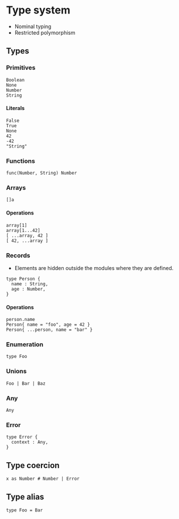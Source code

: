 # Type system

- Nominal typing
- Restricted polymorphism

## Types

### Primitives

```
Boolean
None
Number
String
```

#### Literals

```
False
True
None
42
-42
"String"
```

### Functions

```
func(Number, String) Number
```

### Arrays

```
[]a
```

#### Operations

```
array[1]
array[1...42]
[ ...array, 42 ]
[ 42, ...array ]
```

### Records

- Elements are hidden outside the modules where they are defined.

```
type Person {
  name : String,
  age : Number,
}
```

#### Operations

```
person.name
Person{ name = "foo", age = 42 }
Person{ ...person, name = "bar" }
```

### Enumeration

```
type Foo
```

### Unions

```
Foo | Bar | Baz
```

### Any

```
Any
```

### Error

```
type Error {
  context : Any,
}
```

## Type coercion

```
x as Number # Number | Error
```

## Type alias

```
type Foo = Bar
```
